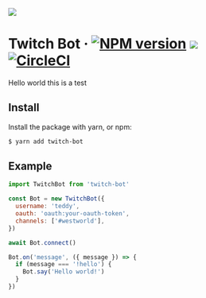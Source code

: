 ![](https://raw.githubusercontent.com/kritzware/twitch-bot/v2.0.0/example.png)

# Twitch Bot · [![NPM version](https://img.shields.io/npm/v/twitch-bot.svg)](https://www.npmjs.org/package/twitch-bot) ![](https://img.shields.io/npm/dm/twitch-bot.svg) [![CircleCI](https://circleci.com/gh/kritzware/twitch-bot.svg?style=shield&circle-token=3d338af28058e84dde13bee88751a50f55aefab3)](https://circleci.com/gh/kritzware/twitch-bot)

Hello world this is a test

## Install

Install the package with yarn, or npm:

```bash
$ yarn add twitch-bot
```

## Example

```javascript
import TwitchBot from 'twitch-bot'

const Bot = new TwitchBot({
  username: 'teddy',
  oauth: 'oauth:your-oauth-token',
  channels: ['#westworld'],
})

await Bot.connect()

Bot.on('message', ({ message }) => {
  if (message === '!hello') {
    Bot.say('Hello world!')
  }
})
```
